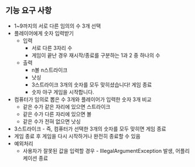## 기능 요구 사항

- 1~9까지의 서로 다른 임의의 수 3개 선택
- 플레이어에게 숫자 입력받기
    - 입력
        - 서로 다른 3자리 수
        - 게임이 끝난 경우 재시작/종료를 구분하는 1과 2 중 하나의 수
    - 출력
        - n볼 n스트라이크
        - 낫싱
        - 3스트라이크
          3개의 숫자를 모두 맞히셨습니다! 게임 종료
        - 숫자 야구 게임을 시작합니다.
- 컴퓨터가 임의로 뽑은 수 3개와 플레이어가 입력한 숫자 3개 비교
    - 같은 수가 같은 자리에 있으면 스트라이크
    - 같은 수가 다른 자리에 있으면 볼
    - 같은 수가 전혀 없으면 낫싱
- 3스트라이크 - 즉, 컴퓨터가 선택한 3개의 숫자를 모두 맞히면 게임 종료
- 게임 종료 후 게임을 다시 시작하거나 완전히 종료할 수 있음
- 예외처리
    - 사용자가 잘못된 값을 입력할 경우 - IllegalArgumentException 발생, 어플리케이션 종료
